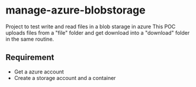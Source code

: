 # manage-azure-blobstorage
Project to test write and read files in a blob starage in azure
This POC uploads files from a "file" folder and get download into a "download" folder in the same routine.

## Requirement
* Get a azure account
* Create a storage account and a container



